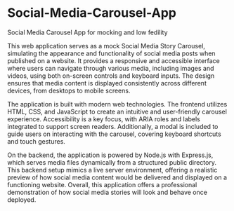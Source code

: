 # Social-Media-Carousel-App
Social Media Carousel App for mocking and low fedility 


This web application serves as a mock Social Media Story Carousel, simulating the appearance and functionality of social media posts when published on a website. It provides a responsive and accessible interface where users can navigate through various media, including images and videos, using both on-screen controls and keyboard inputs. The design ensures that media content is displayed consistently across different devices, from desktops to mobile screens.

The application is built with modern web technologies. The frontend utilizes HTML, CSS, and JavaScript to create an intuitive and user-friendly carousel experience. Accessibility is a key focus, with ARIA roles and labels integrated to support screen readers. Additionally, a modal is included to guide users on interacting with the carousel, covering keyboard shortcuts and touch gestures.

On the backend, the application is powered by Node.js with Express.js, which serves media files dynamically from a structured public directory. This backend setup mimics a live server environment, offering a realistic preview of how social media content would be delivered and displayed on a functioning website. Overall, this application offers a professional demonstration of how social media stories will look and behave once deployed.

